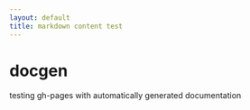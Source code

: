 ```yaml
---
layout: default
title: markdown content test
---
```


# docgen
testing gh-pages with automatically generated documentation
